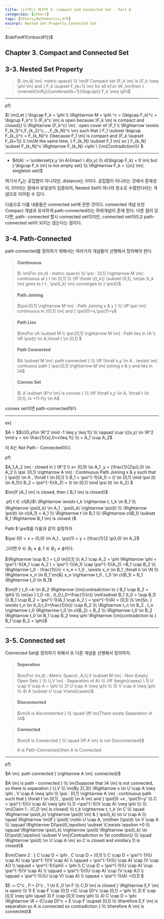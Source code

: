 ```yaml
---
title: \[수학\] 해석학 3. Compact and Connected Set - Part B
categories: [others]
tags: [Others,Mathematics,수학]
excerpt: Nested Set Property,Connected Set
---
```


 $\def\m#1{\mbox{#1}}$

## Chapter 3. Compact and Connected Set

## 3-3. Nested Set Property

> $\ (m,d) \m{: metric space} \\\ \m{If Compact set }F_k \m{ is }F_k \neq \phi \m{ and } F_k \supset F_{k+1} \m{ for all k}\in \N ,\m{then } \overset{\infty}{\underset{k=1}{\bigcap}} F_k \neq \phi$

***

pf)

$\ \m{Let } \bigcap F_k = \phi \\\ \Rightarrow M = \phi ^c = (\bigcap F_k)^c = \bigcup F_k^c \\\ \{F_k^c \m{ is open because }F_k \m{ is compact and closed}\} \\\ \Rightarrow \{F_k^c\} \m{ : open cover of }F_1 \\\ \Rightarrow \exists F_{k_1}^c,F_{k_2}^c,...,F_{k_N}^c \m{ such that } F_1 \subset \bigcup F_{k_i}^c = F_{k_N}^c \{\because F_1 \m{ is compact and }F_k \supset F_{k+1}\} \\\ \m{At the same time, } F_{k_N} \subset F_1 \m{ so } F_{k_N} \subset F_{k_N}^c \Rightarrow F_{k_N} =\phi \ \{\m{Contradiction!}\} $

***

- $d(A) := \underset{x,y \in A}{max} \ d(x,y) \\\ d(\bigcap F_k) = 0 \m{ but } \bigcap F_k \m{ is not empty set} \\\ \Rightarrow F_k = \{x\}  \m{: singleton set}$

여기서 $F_k$는 공집합이 아니지만, distance는 0이다. 공집합이 아니라는 것에서 존재성이, 0이라는 점에서 유일성이 입증되어, Nested Set이 하나의 원소로 수렴한다라는 개념으로 이어질 수 있다. 





다음으로 다룰 내용들은 connected set에 관한 것이다. connected 개념 또한 Compact 개념과 유사하게 path-connected라는 하위개념이 존재 한다. 다른 점이 있다면, path- connected 할시 connected set이지만, connected set이라고 path-connected set이 되지는 않는다는 점이다. 

## 3-4. Path-Connected



path connected를 정의하기 위해서는 여러가지 개념들이 선행해서 정의해야 한다. 

> #### Continuous
>
> $\ \m{For (m,d) : metric space} \\\ \psi : [0,1] \rightarrow M \m{: continuous at } t \in [0,1] \\\ \iff \forall \{t_k\} \subset [0,1], \m{as }t_k \m{ goes to } t , \psi(t_k) \m{ converges to } \psi(t)$

> #### Path Joining 
>
> $\psi:[0,1] \rightarrow M \m{ : Path Joining x & y }  \\\ \iff \psi \m{: continuous in }[0,1] \m{ and } \psi(0)=x,\psi(1)=y$

> #### Path Lies
>
> $\m{For }A \subset M \\\ \psi:[0,1] \rightarrow M \m{ : Path lies in }A  \\\ \iff \psi(t) \in A,\forall t \in [0,1] $

> #### Path Connected
>
> $A \subset M \m{: path connected } \\\ \iff \forall x,y \in A , \exists \m{ contiuous path } \psi:[0,1] \rightarrow M \m{ joining x & y and lies in }A$



> #### Convex Set
>
> $\ A \subset \R^n \m{ is convex } \\\ \iff \forall x,y \in A, \forall t \in [0,1], tx +(1-t)y \in A$ 

convex set이면 path-connected하다

***

ex) 

$A = $$\{(0,y)\in \R^2 \mid -1 \leq y \leq 1\} \\\ \qquad \cup \{(x,y) \in \R^2 \mid y = sin \frac{1}{x},0<x\leq 1\} \\\  = A_1 \cup A_2$

이 A는 Not Path - Connected이다. 

pf) 

$A_1,A_2 \m{ : closed in } \R^2 \\\ x= (0,0) \in A_1 ,y = (\frac{1}{2\pi},0) \in A_2 \\\ \psi :[0,1] \rightarrow A \m{ : Continuous Path Joining x & y such that } \psi(t) \in A , \forall t \in [0,1] \\\ B_1 = \psi^{-1}(A_1) = \{t \in [0,1] \mid \psi (t) \in A_1\}\\\ B_2 = \psi^{-1}(A_2) = \{t \in [0,1] \mid \psi (t) \in A_2\} $

$\m{If }A_1 \m{ is closed, then } B_1 \m{ is closed}$

​	pf) $t \in cl(B_1)$$\  \Rightarrow \exists t_k \rightarrow t, t_k \in B_1 \\\ \Rightarrow \psi(t_k) \in A_1 , \psi(t_k) \rightarrow \psi(t) \\\ \Rightarrow \psi(t) \in cl(A_1) = A_1 \\\ \Rightarrow t \in B_1 \\\ \Rightarrow cl(B_1) \subset B_1 \Rightarrow B_1 \m{ is closed }$ 

Path $ \psi$를 다음과 같이 설정하자

$\psi (0) = x = (0,0) \in A_1 , \psi(1) = y = (\frac{1}{2 \pi},0) \in A_2$

그러면 $0 \in B_1 \neq \phi , 1 \in B_2 \neq \phi$이다. 

$\Rightarrow \sup B_1 = t_0 \in[0,1] \\\ A_1 \cap A_2 = \phi \Rightarrow \phi = \psi^{-1}(A_1 \cap A_2 ) = \psi^{-1}(A_1) \cap \psi^{-1}(A_2) =B_1 \cap B_2 \\\ \Rightarrow t_0 - \frac{1}{n} < x_n < t_0 , \exists x_n \in B_1 ,\forall n \in \N \\\ \Rightarrow x_n \in B_1 \m{&} x_n \rightarrow t_0 , t_0 \in cl(B_1) = B_1 \Rightarrow t_0 \in B_1$

 $\m{If } t_0 =b \in B_2 \Rightarrow (\m{contradiction to } B_1 \cap B_2 = \phi) \\\ \m{so } t_0 <b , (t_0,t_0+\frac{1}{n}) \not\subset B_1 (t_0 = \sup B_1) \\\ B_1 \cup B_2 = \psi^{-1}(A_1 \cup A_2 ) = \psi^{-1}(A) = [0,1] \\\ \m{So, } \exists t_n \in (t_0,t_0+\frac{1}{n}) \cap B_2 \\\ \Rightarrow t_n \in B_2 , t_n \rightarrow t_0 \Rightarrow t_0 \in cl(B_2) = B_2 \\\ \Rightarrow t_0 \in B_2 \Rightarrow t_0 \in B_1 \cap B_2 \neq \phi \Rightarrow (\m{contradiction to } B_1 \cap B_2 = \phi)$

***

## 3-5. Connected set

Connected Set을 정의하기 위해서 또  다른 개념을 선행해서 정의하자. 

> #### Seperation
>
> $\m{For (m,d) : Metric Space} ,A,U,V \subset M \m{ : Non-Empty Open Sets } \\\ U,V \m{ : Separation of A} \\\ \iff \begin{cases} \ 1) U \cap V \cap A = \phi \\\ 2) U \cap A \neq \phi \\\ 3) V \cap A \neq \phi \\\ 4) A \subset U \cup V\end{cases}$

> #### Disconnected
>
> $\m{A is disconnected } \\\ \quad \iff \m{There exists Separation of }A$

> #### Connected
>
> $\m{A is Connected } \\\ \quad \iff A \m{ is not Disconnected}$

> A is Path-Connected,then A is Connected

***

pf)

$A \m{: path connected } \rightarrow A \m{: connected}$

$A \m{ is path - connected } \\\ \m{Suppose that }A \m{ is not connected, so there is separation } U,V  \\\ \m{By 2),3)} \Rightarrow x \in U \cap A \neq \phi , V \cap A \neq \phi \\\ \psi : [0,1] \rightarrow A \m{ : continuous path such that } \forall t \in [0,1] , \psi(t) \in A \m{ and } \psi(0) =x , \psi(1)=y' \\\ C = \psi^{-1}(U \cap A) \neq \phi \\\ D =\psi^{-1}(V \cap A) \neq \phi \\\ \\\ \m{Claim 1 : }C,D \m{ is closed} \\\ t_k \rightarrow t, t_k \in C \\\ \quad \Rightarrow \psi(t_k) \rightarrow \psi(t) \m{ & } \psi(t_k) \in U \cap A \\\ \quad \Rightarrow \m{If } \psi(t) \notin U \cap A, \m{then }\psi(t) \in V \cap A \\\ \qquad \Rightarrow D(\psi(t),\epsilon) \subset V,\exists \epsilon >0 \\\ \qquad \Rightarrow \psi(t_k) \rightarrow \psi(t) \Rightarrow \psi(t_k) \in D(\psi(t),\epsilon) \subset V \m{(Contradiction to 1st condition)} \\\ \quad \Rightarrow \psi(t) \in U \cap A \m{ so C is closed and simillary D is closed}$



$\m{Claim 2 : } C \cap D = \phi , C \cup D = [0,1] \\\ C \cap D = \psi^{-1}(U \cap A) \cap \psi^{-1}(V \cap A) \\\ \qquad = \psi^{-1}((U \cap A) \cap (V \cap A)) \\\ \qquad = \psi^{-1}(\phi) = \phi \\\ C \cup D = \psi^{-1}(U \cap A) \cup \psi^{-1}(V \cap A) \\\ \qquad = \psi^{-1}((U \cap A) \cup (V \cap A)) \\\ \qquad = \psi^{-1}((U \cup V) \cap A) \\\ \qquad = \psi^{-1}(A) =[0,1]  $



$E := C^c , F:= D^c , 1 \in E ,0 \in F \\\ C,D \m{ is closed } \Rightarrow E,F \m{ is open} \\\ 1) E \cap F \cap [0,1] =(C \cup D)^c \cap [0,1] = \phi \\\ 2) E \cap [0,1] \neq \phi \quad 3) F \cap [0,1] \neq  \phi \\\ 4) C \cap D = \phi \Rightarrow \R = (C\cap D)^c = E \cup F \supset [0,1] \\\  \therefore E,F \m{ is separation so A is connected so contradiction } \\\ \therefore A \m{ is connected}$













